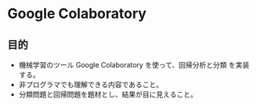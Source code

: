 # Google Colaboratory

## 目的
- 機械学習のツール Google Colaboratory を使って、回帰分析と分類 を実装する。
- 非プログラマでも理解できる内容であること。
- 分類問題と回帰問題を題材とし、結果が目に見えること。
